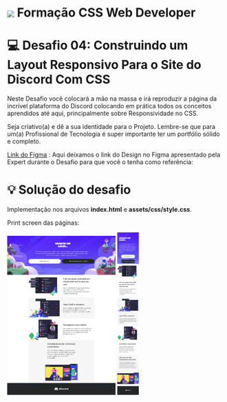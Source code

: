 <h1>
    <a href="https://www.dio.me/">
     <img align="center" width="40px" src="https://hermes.digitalinnovation.one/assets/diome/logo-minimized.png"></a>
    <span>Formação CSS Web Developer</span>
</h1>

# :computer: Desafio 04: Construindo um Layout Responsivo Para o Site do Discord Com CSS

Neste Desafio você colocará a mão na massa e irá reproduzir a página da incrível plataforma do Discord colocando em prática todos os conceitos aprendidos até aqui, principalmente sobre Responsividade no CSS.

Seja criativo(a) e dê a sua identidade para o Projeto. Lembre-se que para um(a) Profissional de Tecnologia é super importante ter um portfólio sólido e completo.

 
[Link do Figma](https://www.figma.com/file/NRBYrG5d4DSzObv7dpTqoM/Desafio-Responsividade---DIO) :
Aqui deixamos o link do Design no Figma apresentado pela Expert durante o Desafio para que você o tenha como referência:


# :bulb: Solução do desafio

Implementação nos arquivos <b>index.html</b> e <b>assets/css/style.css</b>. 

Print screen das páginas:

<p float="left">
<img width="50%" src='page_large.png' alt='Print screen da página grande'/> 
<img width="10%" src='page_small.png' alt='Print screen da página pequena'/> 
</p>

